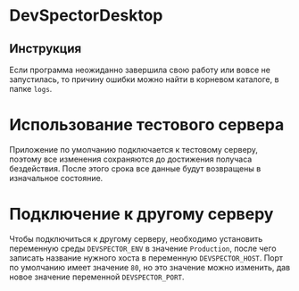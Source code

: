 # DevSpectorDesktop

## Инструкция

Если программа неожиданно завершила свою работу или вовсе не запустилась, то причину ошибки можно
найти в корневом каталоге, в папке `logs`.

# Использование тестового сервера
Приложение по умолчанию подключается к тестовому серверу, поэтому все изменения сохраняются до достижения получаса бездействия.
После этого срока все данные будут возвращены в изначальное состояние.

# Подключение к другому серверу
Чтобы подключиться к другому серверу, необходимо установить переменную среды `DEVSPECTOR_ENV` в значение `Production`, 
после чего записать название нужного хоста в переменную `DEVSPECTOR_HOST`. Порт по умолчанию имеет значение `80`, но это значение
можно изменить, дав новое значение переменной `DEVSPECTOR_PORT`.
